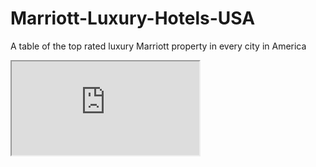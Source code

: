 # Marriott-Luxury-Hotels-USA
A table of the top rated luxury Marriott property in every city in America 


<iframe src="https://docs.google.com/spreadsheets/d/e/2PACX-1vRjsX9s5XGfjCSzEVC5HhurZVNbHly-4FnHZ5jzYO7FPMQv3SBd2AA7DwFNdJJwlU4rJzgsMHoCFtRc/pubhtml?gid=0&amp;single=true&amp;widget=true&amp;headers=false"></iframe>
